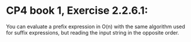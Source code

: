# CP4 book 1, Exercise 2.2.6.1:

You can evaluate a prefix expression in O(n) with the same algorithm used for
suffix expressions, but reading the input string in the opposite order.
